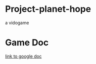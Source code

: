 # Project-planet-hope
a vidogame 

# Game Doc
[link to google doc](https://docs.google.com/document/d/1jed2tzGlJ7iVohQxYpxorsm-NkKtMKmXQlrkJ5DTia4/edit?usp=sharing)
